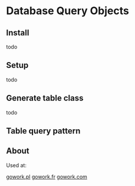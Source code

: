 # Database Query Objects

## Install

todo 

## Setup

todo 

## Generate table class

todo 

## Table query pattern

## About

Used at:

[gowork.pl](https://www.gowork.pl)
[gowork.fr](https://gowork.fr)
[gowork.com](https://es.gowork.com)
